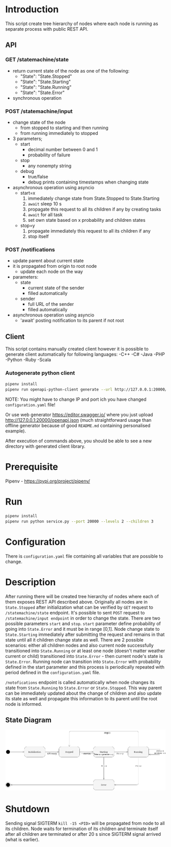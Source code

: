 # Introduction

This script create tree hierarchy of nodes where each node is running as separate process with public REST API.

## API

### GET /statemachine/state
- return current state of the node as one of the following:
  - "State": "State.Stopped"
  - "State": "State.Starting"
  - "State": "State.Running"
  - "State": "State.Error"
- synchronous operation
### POST /statemachine/input
- change state of the node
  - from stopped to starting and then running
  - from running immediately to stopped
- 3 parameters;
  - start
    - decimal number between 0 and 1
    - probability of failure
  - stop
    - any nonempty string
  - debug
    - true/false 
    - debug prints containing timestamps when changing state
- asynchronous operation using asyncio
  - start=x
    1. immediately change state from State.Stopped to State.Starting
    2. `await` sleep 10 s
    3. propagate this request to all its children if any by creating tasks
    4. `await` for all task
    5. set own state based on x probability and children states
  - stop=y
    1. propagate immediately this request to all its children if any
    2. stop itself
### POST /notifications
- update parent about current state
- it is propagated from origin to root node 
  - update each node on the way
- parameters:
  - state 
    - current state of the sender
    - filled automatically
  - sender
    - full URL of the sender
    - filled automatically
- asynchronous operation using asyncio
  - 'await' posting notification to its parent if not root

## Client
This script contains manually created client however it is possible to generate client automatically for following languages:
  -C++
  -C#
  -Java
  -PHP
  -Python
  -Ruby
  -Scala

### Autogenerate python client
```sh
pipenv install
pipenv run openapi-python-client generate --url http://127.0.0.1:20000/openapi.json
```
NOTE: You might have to change IP and port ich you have changed `configuration.yaml` file!

Or use web generator https://editor.swagger.io/ where you just upload http://127.0.0.1:20000/openapi.json (much straightforward usage than offline generator because of good `README.md` containing personalised example).

After execution of commands above, you should be able to see a new directory with generated client library.

# Prerequisite

Pipenv - https://pypi.org/project/pipenv/

# Run 

```sh
pipenv install
pipenv run python service.py --port 20000 --levels 2 --children 3
```

# Configuration

There is `configuration.yaml` file containing all variables that are possible to change.

# Description

After running there will be created tree hierarchy of nodes where each of them exposes REST API described above. Originally all nodes are in `State.Stopped` after initialization what can be verified by `GET` request to `/statemachine/state` endpoint. It's possible to sent `POST` request to `/statemachine/input endpoint` in order to change the state. There are two possible parameters `start` and `stop`. `start` parameter define probability of going into `State.Error` and it must be in range [0,1]. Node change state to `State.Starting` immediately after submitting the request and remains in that state until all it children change state as well. There are 2 possible scenarios: either all children nodes and also current node successfully transitioned into `State.Running` or at least one node (doesn't matter weather current or child) transitioned into `State.Error` - then current node's state is `State.Error`. Running node can transition into `State.Error` with probability defined in the start parameter and this process is periodically repeated with period defined in the `configuration.yaml` file. 

`/notofications` endpoint is called automatically when node changes its state from `State.Running` to `State.Error` or `State.Stopped`. This way parent can be immediately updated about the change of children and also update its state as well and propagate this information to its parent until the root node is informed. 

## State Diagram

![State Diagram](state_diagram.png)

# Shutdown

Sending signal SIGTERM `kill -15 <PID>` will be propagated from node to all its children. Node waits for termination of its children and terminate itself after all children are terminated or after 20 s since SIGTERM signal arrived (what is earlier). 